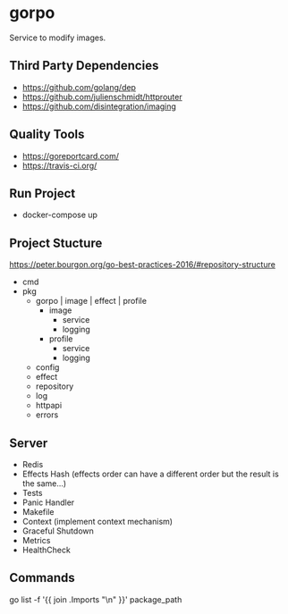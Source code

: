 # gorpo
Service to modify images.

## Third Party Dependencies
- https://github.com/golang/dep
- https://github.com/julienschmidt/httprouter
- https://github.com/disintegration/imaging

## Quality Tools
- https://goreportcard.com/
- https://travis-ci.org/

## Run Project
- docker-compose up

## Project Stucture

https://peter.bourgon.org/go-best-practices-2016/#repository-structure

- cmd
- pkg
    - gorpo
        | image
        | effect
        | profile
        - image
            - service
            - logging
        - profile
            - service
            - logging
    - config
    - effect
    - repository
    - log
    - httpapi
    - errors

## Server

- Redis
- Effects Hash (effects order can have a different order but the result is the same...)
- Tests
- Panic Handler
- Makefile
- Context (implement context mechanism)
- Graceful Shutdown
- Metrics
- HealthCheck




## Commands
go list -f '{{ join .Imports "\n" }}' package_path